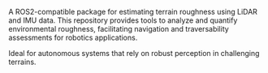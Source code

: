 A ROS2-compatible package for estimating terrain roughness using LiDAR and IMU data. 
This repository provides tools to analyze and quantify environmental roughness, facilitating navigation and traversability assessments for robotics applications. 

Ideal for autonomous systems that rely on robust perception in challenging terrains.
